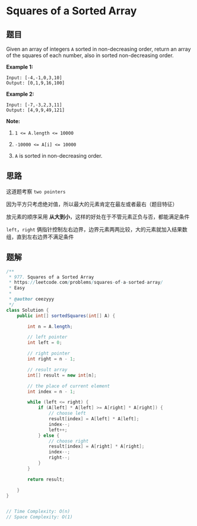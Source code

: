 # Squares of a Sorted Array

## 题目

Given an array of integers `A` sorted in non-decreasing order, return an array of the squares of each number, also in sorted non-decreasing order.

 

**Example 1:**

```
Input: [-4,-1,0,3,10]
Output: [0,1,9,16,100]
```

**Example 2:**

```
Input: [-7,-3,2,3,11]
Output: [4,9,9,49,121]
```

 

**Note:**

1. `1 <= A.length <= 10000`

2. `-10000 <= A[i] <= 10000`

3. `A` is sorted in non-decreasing order.

   

## 思路

这道题考察 `two pointers`

因为平方只考虑绝对值，所以最大的元素肯定在最左或者最右（题目特征）

放元素的顺序采用 **从大到小**，这样的好处在于不管元素正负与否，都能满足条件

`left`，`right` 俩指针控制左右边界，边界元素两两比较，大的元素就加入结果数组，直到左右边界不满足条件



## 题解

```java
/**
 * 977. Squares of a Sorted Array
 * https://leetcode.com/problems/squares-of-a-sorted-array/
 * Easy
 *
 * @author ceezyyy
 */
class Solution {
    public int[] sortedSquares(int[] A) {

        int n = A.length;

        // left pointer
        int left = 0;

        // right pointer
        int right = n - 1;

        // result array
        int[] result = new int[n];

        // the place of current element
        int index = n - 1;

        while (left <= right) {
            if (A[left] * A[left] >= A[right] * A[right]) {
                // choose left
                result[index] = A[left] * A[left];
                index--;
                left++;
            } else {
                // choose right
                result[index] = A[right] * A[right];
                index--;
                right--;
            }
        }

        return result;

    }
}


// Time Complexity: O(n)
// Space Complexity: O(1)
```



